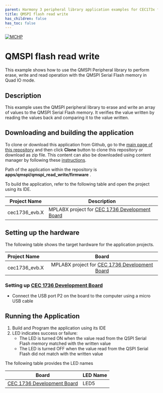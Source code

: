 ```yaml
---
parent: Harmony 3 peripheral library application examples for CEC173x family
title: QMSPI flash read write
has_children: false
has_toc: false
---
```


[![MCHP](https://www.microchip.com/ResourcePackages/Microchip/assets/dist/images/logo.png)](https://www.microchip.com)

# QMSPI flash read write

This example shows how to use the QMSPI Peripheral library to perform erase, write and read operation with the QMSPI Serial Flash memory in Quad IO mode.

## Description

This example uses the QMSPI peripheral library to erase and write an array of values to the QMSPI Serial Flash memory. It verifies the value written by reading the values back and comparing it to the value written.

## Downloading and building the application

To clone or download this application from Github, go to the [main page of this repository](https://github.com/Microchip-MPLAB-Harmony/csp_apps_cec173x) and then click **Clone** button to clone this repository or download as zip file.
This content can also be downloaded using content manager by following these [instructions](https://github.com/Microchip-MPLAB-Harmony/contentmanager/wiki).

Path of the application within the repository is **apps/qmspi/qmspi_read_write/firmware** .

To build the application, refer to the following table and open the project using its IDE.

| Project Name      | Description                                    |
| ----------------- | ---------------------------------------------- |
| cec1736_evb.X | MPLABX project for [CEC 1736 Development Board](https://www.microchip.com/en-us/development-tool/EV19K07A)     |

## Setting up the hardware

The following table shows the target hardware for the application projects.

| Project Name| Board|
|:---------|:---------:|
| cec1736_evb.X | MPLABX project for [CEC 1736 Development Board](https://www.microchip.com/en-us/development-tool/EV19K07A)   |

### Setting up [CEC 1736 Development Board](https://www.microchip.com/en-us/development-tool/EV19K07A)

- Connect the USB port P2 on the board to the computer using a micro USB cable

## Running the Application

1. Build and Program the application using its IDE
2. LED indicates success or failure:
    - The LED is turned ON when the value read from the QSPI Serial Flash memory matched with the written value
    - The LED is turned OFF when the value read from the QSPI Serial Flash did not match with the written value

The following table provides the LED names

| Board                                                                                   | LED Name |
| --------------------------------------------------------------------------------------- | -------- |
| [CEC 1736 Development Board](https://www.microchip.com/en-us/development-tool/EV19K07A) | LED5     |
